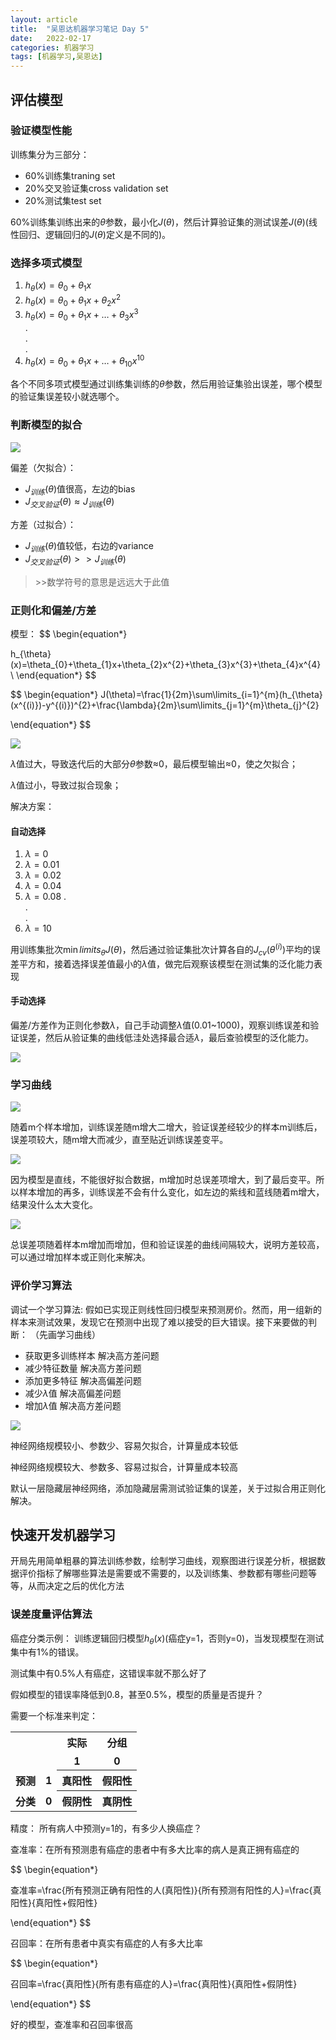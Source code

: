 ```yaml
---
layout: article
title:  "吴恩达机器学习笔记 Day 5"
date:   2022-02-17
categories: 机器学习
tags: [机器学习,吴恩达]
---
```

<!-- https://github.com/allrobot/Study-Blog/raw/main/assets/images/ 
$\displaystyle\underbrace{a_i}_{\text{i从1到n}}$

$\displaystyle\mathop{a_i}\limits_{i\text{从1到}n}$
-->
## 评估模型

### 验证模型性能

训练集分为三部分：
- 60%训练集traning set
- 20%交叉验证集cross validation set
- 20%测试集test set

60%训练集训练出来的$\theta$参数，最小化$J(\theta)$，然后计算验证集的测试误差$J(\theta)$(线性回归、逻辑回归的$J(\theta)$定义是不同的)。



### 选择多项式模型

1. $h_{\theta}(x)=\theta_{0}+\theta_{1}x$<br>
2. $h_{\theta}(x)=\theta_{0}+\theta_{1}x+\theta_{2}x^2$<br>
3. $h_{\theta}(x)=\theta_{0}+\theta_{1}x+\ldots+\theta_{3}x^3$<br>
   .<br>
   .<br>
   .<br>
10. $h_{\theta}(x)=\theta_{0}+\theta_{1}x+\ldots+\theta_{10}x^{10}$

各个不同多项式模型通过训练集训练的$\theta$参数，然后用验证集验出误差，哪个模型的验证集误差较小就选哪个。

### 判断模型的拟合

![](https://github.com/allrobot/Study-Blog/raw/main/assets/images/2022-02-17/1.png)

偏差（欠拟合）：
- $J_{训练}(\theta)$值很高，左边的bias
- $J_{交叉验证}(\theta)\approx J_{训练}(\theta)$

方差（过拟合）：
- $J_{训练}(\theta)$值较低，右边的variance
- $J_{交叉验证}(\theta)>> J_{训练}(\theta)$

>\>\>数学符号的意思是远远大于此值

### 正则化和偏差/方差 

模型：
$$
\begin{equation*} 

h_{\theta}(x)=\theta_{0}+\theta_{1}x+\theta_{2}x^{2}+\theta_{3}x^{3}+\theta_{4}x^{4}  \\
\end{equation*}
$$

$$
\begin{equation*} 
J(\theta)=\frac{1}{2m}\sum\limits_{i=1}^{m}(h_{\theta}(x^{(i)})-y^{(i)})^{2}+\frac{\lambda}{2m}\sum\limits_{j=1}^{m}\theta_{j}^{2}

\end{equation*}
$$

![](https://github.com/allrobot/Study-Blog/raw/main/assets/images/2022-02-17/2.png)

$\lambda$值过大，导致迭代后的大部分$\theta$参数$\approx$0，最后模型输出$\approx$0，使之欠拟合；

$\lambda$值过小，导致过拟合现象；

解决方案：
#### 自动选择

1. $\lambda=0$
2. $\lambda=0.01$
3. $\lambda=0.02$
4. $\lambda=0.04$
5. $\lambda=0.08$
.<br>
.<br>
.<br>
12. $\lambda=10$

用训练集批次$\mathop{min}limits_{\theta}J(\theta)$，然后通过验证集批次计算各自的$J_{cv}(\theta^(i))$平均的误差平方和，接着选择误差值最小的$\lambda$值，做完后观察该模型在测试集的泛化能力表现



#### 手动选择

偏差/方差作为正则化参数$\lambda$，自己手动调整$\lambda$值(0.01~1000)，观察训练误差和验证误差，然后从验证集的曲线低洼处选择最合适$\lambda$，最后查验模型的泛化能力。

![](https://github.com/allrobot/Study-Blog/raw/main/assets/images/2022-02-17/3.png)

### 学习曲线

![](https://github.com/allrobot/Study-Blog/raw/main/assets/images/2022-02-17/4.png)

随着m个样本增加，训练误差随m增大二增大，验证误差经较少的样本m训练后，误差项较大，随m增大而减少，直至贴近训练误差变平。

![](https://github.com/allrobot/Study-Blog/raw/main/assets/images/2022-02-17/6.png)

因为模型是直线，不能很好拟合数据，m增加时总误差项增大，到了最后变平。所以样本增加的再多，训练误差不会有什么变化，如左边的紫线和蓝线随着m增大，结果没什么太大变化。

![](https://github.com/allrobot/Study-Blog/raw/main/assets/images/2022-02-17/6.png)

总误差项随着样本m增加而增加，但和验证误差的曲线间隔较大，说明方差较高，可以通过增加样本或正则化来解决。

### 评价学习算法

调试一个学习算法:
假如已实现正则线性回归模型来预测房价。然而，用一组新的样本来测试效果，发现它在预测中出现了难以接受的巨大错误。接下来要做的判断：
（先画学习曲线）
- 获取更多训练样本              解决高方差问题
- 减少特征数量                  解决高方差问题
- 添加更多特征                  解决高偏差问题
- 减少$\lambda$值               解决高偏差问题
- 增加$\lambda$值               解决高方差问题

![](https://github.com/allrobot/Study-Blog/raw/main/assets/images/2022-02-17/7.png)

神经网络规模较小、参数少、容易欠拟合，计算量成本较低

神经网络规模较大、参数多、容易过拟合，计算量成本较高

默认一层隐藏层神经网络，添加隐藏层需测试验证集的误差，关于过拟合用正则化解决。

## 快速开发机器学习

开局先用简单粗暴的算法训练参数，绘制学习曲线，观察图进行误差分析，根据数据评价指标了解哪些算法是需要或不需要的，以及训练集、参数都有哪些问题等等，从而决定之后的优化方法

### 误差度量评估算法

癌症分类示例：
训练逻辑回归模型$h_{\theta}(x)$(癌症y=1，否则y=0)，当发现模型在测试集中有1%的错误。

测试集中有0.5%人有癌症，这错误率就不那么好了

假如模型的错误率降低到0.8，甚至0.5%，模型的质量是否提升？

需要一个标准来判定：

<table>
	<tr style="border: none;">
		<th style="border: none;"></th>
		<th style="border: none;"></th>
		<th style="border: none;">实际</th>
		<th style="border: none;">分组</th>
	</tr>
	<tr style="border: none;">
		<th style="border: none;"></th>
		<th style="border: none;"></th>
		<th style="border: none;">1</th>
		<th style="border: none;">0</th>
	</tr>
	<tr>
		<th style="border: none;">预测</th>
		<th style="border: none;">1</th>
		<th>真阳性</th>
		<th>假阳性</th>
	</tr>
	<tr>
		<th style="border: none;">分类</th>
		<th style="border: none;">0</th>
		<th>假阴性</th>
		<th>真阴性</th>
	</tr>
</table>

精度：
所有病人中预测y=1的，有多少人换癌症？

查准率：在所有预测患有癌症的患者中有多大比率的病人是真正拥有癌症的

$$
\begin{equation*} 

查准率=\frac{所有预测正确有阳性的人(真阳性)}{所有预测有阳性的人}=\frac{真阳性}{真阳性+假阳性}

\end{equation*}
$$

召回率：在所有患者中真实有癌症的人有多大比率


$$
\begin{equation*} 

召回率=\frac{真阳性}{所有患有癌症的人}=\frac{真阳性}{真阳性+假阴性}

\end{equation*}
$$

好的模型，查准率和召回率很高


























